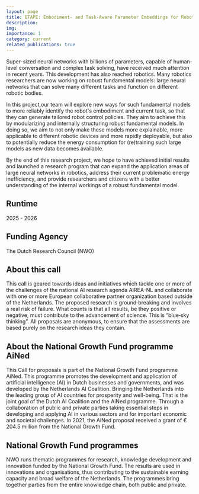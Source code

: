 ```yaml
---
layout: page
title: ETAPE: Embodiment- and Task-Aware Parameter Embeddings for Robotic Foundation Models
description:
img:
importance: 1
category: current
related_publications: true
---
```

Super-sized neural networks with billions of parameters, capable of human-level conversation and complex task solving, have received much attention in recent years. This development has also reached robotics. Many robotics researchers are now working on robust fundamental models: large neural networks that can solve many different tasks and function on different robotic bodies.

In this project,our team will explore new ways for such fundamental models to more reliably identify the robot's embodiment and current task, so that they can generate tailored robot control policies. They aim to achieve this by modularizing and internally structuring robust fundamental models. In doing so, we aim to not only make these models more explainable, more applicable to different robotic devices and more rapidly deployable, but also to potentially reduce the energy consumption for (re)training such large models as new data becomes available.

By the end of this research project, we hope to have achieved initial results and launched a research program that can expand the application areas of large neural networks in robotics, address their current problematic energy inefficiency, and provide researchers and citizens with a better understanding of the internal workings of a robust fundamental model.

## Runtime
2025 - 2026

## Funding Agency
The Dutch Research Council (NWO)

## About this call
This call is geared towards ideas and initiatives which tackle one or more of the challenges of the national AI research agenda AIREA-NL and collaborate with one or more European collaborative partner organization based outside of the Netherlands. The proposed research is ground‐breaking and involves a real risk of failure. What counts is that all results, be they positive or negative, must contribute to the advancement of science. This is “blue‐sky thinking”. All proposals are anonymous, to ensure that the assessments are based purely on the research ideas they contain.

## About the National Growth Fund programme AiNed </h2>
This Call for proposals is part of the National Growth Fund programme AiNed. This programme promotes the development and application of artificial intelligence (AI) in Dutch businesses and governments, and was developed by the Netherlands AI Coalition. Bringing the Netherlands into the leading group of AI countries for prosperity and well-being. That is the joint goal of the Dutch AI Coalition and the AiNed programme. Through a collaboration of public and private parties taking essential steps in developing and applying AI in various sectors and for important economic and societal challenges. In 2021, the AiNed proposal received a grant of € 204.5 million from the National Growth Fund.

## National Growth Fund programmes </h2>
NWO runs thematic programmes for research, knowledge development and innovation funded by the National Growth Fund. The results are used in innovations and organisations, thus contributing to the sustainable earning capacity and broad welfare of the Netherlands. The programmes bring together parties from the entire knowledge chain, both public and private.
